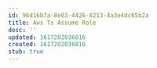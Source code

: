 ```yaml
---
id: 96d16b7a-8e03-4426-8213-4a3e4dc65b2a
title: Aws Ts Assume Role
desc: ''
updated: 1617202036816
created: 1617202036816
stub: true
---
```


